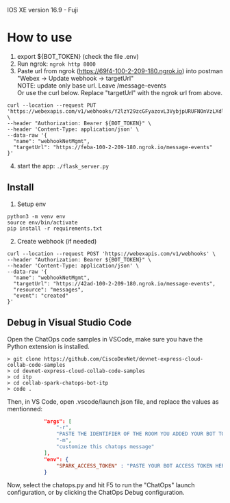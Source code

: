 IOS XE version 16.9 - Fuji


# How to use
1. export ${BOT_TOKEN} (check the file .env)
2. Run ngrok: `ngrok http 8000`
3. Paste url from ngrok (https://69f4-100-2-209-180.ngrok.io) into postman "Webex -> Update webhook -> targetUrl"  
NOTE: update only base url. Leave /message-events  
Or use the curl below. Replace "targetUrl" with the ngrok url from above.
```
curl --location --request PUT 'https://webexapis.com/v1/webhooks/Y2lzY29zcGFyazovL3VybjpURUFNOnVzLXdlc3QtMl9yL1dFQkhPT0svNzlmN2Y4ZjYtZTBiNy00ZTI4LTlmZWYtMGQ3YTRlNTkyMGM3' \
--header "Authorization: Bearer ${BOT_TOKEN}" \
--header 'Content-Type: application/json' \
--data-raw '{
  "name": "webhookNetMgmt",
  "targetUrl": "https://feba-100-2-209-180.ngrok.io/message-events"
}'
```
4. start the app: `./flask_server.py`


## Install

1. Setup env
```
python3 -m venv env
source env/bin/activate
pip install -r requirements.txt
```

2. Create webhook (if needed)
```
curl --location --request POST 'https://webexapis.com/v1/webhooks' \
--header "Authorization: Bearer ${BOT_TOKEN}" \
--header 'Content-Type: application/json' \
--data-raw '{
  "name": "webhookNetMgmt",
  "targetUrl": "https://42ad-100-2-209-180.ngrok.io/message-events",
  "resource": "messages",
  "event": "created"
}'
``` 


## Debug in Visual Studio Code

Open the ChatOps code samples in VSCode, make sure you have the Python extension is installed.

```shell
> git clone https://github.com/CiscoDevNet/devnet-express-cloud-collab-code-samples
> cd devnet-express-cloud-collab-code-samples
> cd itp
> cd collab-spark-chatops-bot-itp
> code .
```

Then, in VS Code, open .vscode/launch.json file, and replace the values as mentionned:

```json
            "args": [
                "-r",
                "PASTE THE IDENTIFIER OF THE ROOM YOU ADDED YOUR BOT TO",
                "-m",
                "customize this chatops message"
            ],
            "env": {
                "SPARK_ACCESS_TOKEN" : "PASTE YOUR BOT ACCESS TOKEN HERE"
            }
```

Now, select the chatops.py 
and hit F5 to run the "ChatOps" launch configuration, or by clicking the ChatOps Debug configuration.

